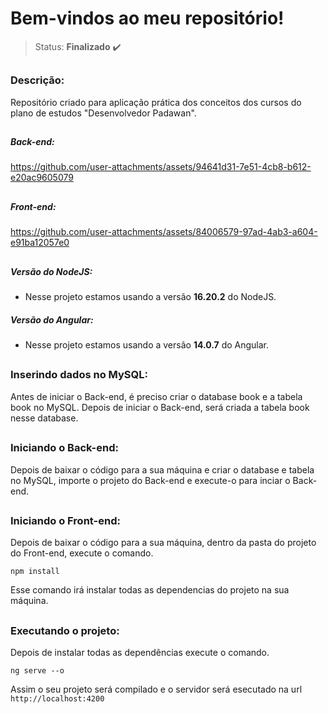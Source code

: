 # Bem-vindos ao meu repositório!

>Status: **Finalizado** ✔️

##

### **Descrição:** 

Repositório criado para aplicação prática dos conceitos dos cursos do plano de estudos "Desenvolvedor Padawan".

##

##### **Back-end:** 
https://github.com/user-attachments/assets/94641d31-7e51-4cb8-b612-e20ac9605079

##

##### **Front-end:** 
https://github.com/user-attachments/assets/84006579-97ad-4ab3-a604-e91ba12057e0

##

##### Versão do NodeJS:
- Nesse projeto estamos usando a versão **16.20.2** do NodeJS.

##### Versão do Angular:
- Nesse projeto estamos usando a versão **14.0.7** do Angular.

##

### Inserindo dados no MySQL:
Antes de iniciar o Back-end, é preciso criar o database book e a tabela book no MySQL. Depois de iniciar o Back-end, será criada a tabela book nesse database.

##

### Iniciando o Back-end:
Depois de baixar o código para a sua máquina e criar o database e tabela no MySQL, importe o projeto do Back-end e execute-o para inciar o Back-end.

##

### Iniciando o Front-end:
Depois de baixar o código para a sua máquina, dentro da pasta do projeto do Front-end, execute o comando.

```
npm install
```

Esse comando irá instalar todas as dependencias do projeto na sua máquina.

##

### Executando o projeto:
Depois de instalar todas as dependências execute o comando.

```
ng serve --o
```

Assim o seu projeto será compilado e o servidor será esecutado na url `http://localhost:4200`
